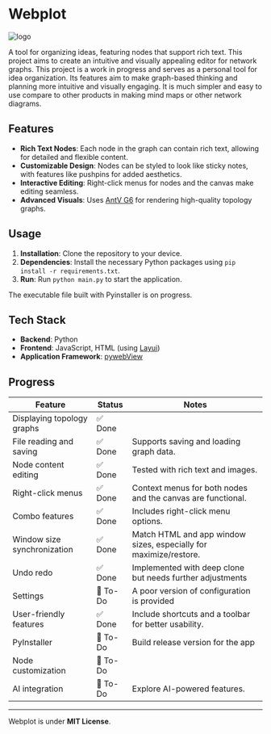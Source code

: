 # Webplot

 ![logo](https://github.com/user-attachments/assets/737f3057-8f90-4d4b-ac88-dfa4f60d548f)


A tool for organizing ideas, featuring nodes that support rich text. This project aims to create an intuitive and visually appealing editor for network graphs.
This project is a work in progress and serves as a personal tool for idea organization. Its features aim to make graph-based thinking and planning more intuitive and visually engaging.
It is much simpler and easy to use compare to other products in making mind maps or other network diagrams.

## Features

- **Rich Text Nodes**: Each node in the graph can contain rich text, allowing for detailed and flexible content.
- **Customizable Design**: Nodes can be styled to look like sticky notes, with features like pushpins for added aesthetics.
- **Interactive Editing**: Right-click menus for nodes and the canvas make editing seamless.
- **Advanced Visuals**: Uses [AntV G6](https://g6.antv.antgroup.com/) for rendering high-quality topology graphs.

## Usage
1. **Installation**: Clone the repository to your device.
2. **Dependencies**: Install the necessary Python packages using `pip install -r requirements.txt`.
3. **Run**: Run `python main.py` to start the application.

The executable file built with Pyinstaller is on progress.

## Tech Stack

- **Backend**: Python
- **Frontend**: JavaScript, HTML (using [Layui](https://github.com/layui/layui))
- **Application Framework**: [pywebView](https://github.com/r0x0r/pywebview)

## Progress

| Feature                     | Status   | Notes                                                             |
|-----------------------------| -------- |-------------------------------------------------------------------|
| Displaying topology graphs  | ✅ Done   |                                                                   |
| File reading and saving     | ✅ Done   | Supports saving and loading graph data.                           |
| Node content editing        | ✅ Done   | Tested with rich text and images.                                 |
| Right-click menus           | ✅ Done   | Context menus for both nodes and the canvas are functional.       |
| Combo features              | ✅ Done   | Includes right-click menu options.                                |
| Window size synchronization | ✅ Done | Match HTML and app window sizes, especially for maximize/restore. |
| Undo redo                   | ✅ Done   | Implemented with deep clone but needs further adjustments         |
| Settings                    | 🚧 To-Do | A poor version of configuration is provided                       |
| User-friendly features      | ✅ Done | Include shortcuts and a toolbar for better usability.             |
 | PyInstaller                 | 🚧 To-Do | Build release version for the app                                 | 
| Node customization          | 🚧 To-Do |                                                                   |
| AI integration              | 🚧 To-Do | Explore AI-powered features.                                      |


---

Webplot is under **MIT License**.
